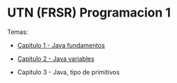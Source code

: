 # UTN (FRSR) Programacion 1

Temas:

- [Capitulo 1 - Java fundamentos](https://github.com/eugenia1984/UTN-FRSR-Programacion1/tree/main/capitulo01)

- [Capitulo 2 - Java variables](https://github.com/eugenia1984/UTN-FRSR-Programacion1/tree/main/capitulo02)

- Capitulo 3 - Java, tipo de primitivos
